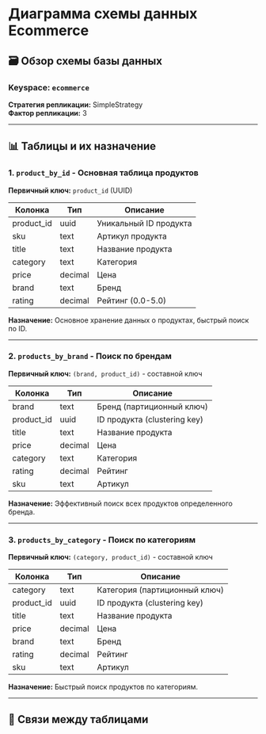 # Диаграмма схемы данных Ecommerce

## 🗃️ Обзор схемы базы данных

### Keyspace: `ecommerce`
**Стратегия репликации:** SimpleStrategy  
**Фактор репликации:** 3

---

## 📊 Таблицы и их назначение

### 1. `product_by_id` - Основная таблица продуктов
**Первичный ключ:** `product_id` (UUID)

| Колонка      | Тип      | Описание                |
|-------------|----------|-------------------------|
| product_id  | uuid     | Уникальный ID продукта  |
| sku         | text     | Артикул продукта        |
| title       | text     | Название продукта       |
| category    | text     | Категория               |
| price       | decimal  | Цена                    |
| brand       | text     | Бренд                   |
| rating      | decimal  | Рейтинг (0.0-5.0)       |

**Назначение:** Основное хранение данных о продуктах, быстрый поиск по ID.

---

### 2. `products_by_brand` - Поиск по брендам  
**Первичный ключ:** `(brand, product_id)` - составной ключ

| Колонка      | Тип      | Описание                |
|-------------|----------|-------------------------|
| brand       | text     | Бренд (партиционный ключ) |
| product_id  | uuid     | ID продукта (clustering key) |
| title       | text     | Название продукта       |
| price       | decimal  | Цена                    |
| category    | text     | Категория               |
| rating      | decimal  | Рейтинг                 |
| sku         | text     | Артикул                 |

**Назначение:** Эффективный поиск всех продуктов определенного бренда.

---

### 3. `products_by_category` - Поиск по категориям
**Первичный ключ:** `(category, product_id)` - составной ключ

| Колонка      | Тип      | Описание                |
|-------------|----------|-------------------------|
| category    | text     | Категория (партиционный ключ) |
| product_id  | uuid     | ID продукта (clustering key) |
| title       | text     | Название продукта       |
| price       | decimal  | Цена                    |
| brand       | text     | Бренд                   |
| rating      | decimal  | Рейтинг                 |
| sku         | text     | Артикул                 |

**Назначение:** Быстрый поиск продуктов по категориям.

---

## 🔗 Связи между таблицами
